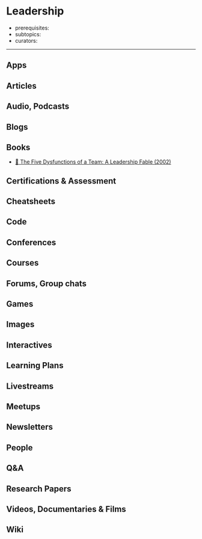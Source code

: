 # Leadership

- prerequisites:
- subtopics:
- curators:

------

## Apps

## Articles

## Audio, Podcasts

## Blogs

## Books

- [📕 The Five Dysfunctions of a Team: A Leadership Fable (2002)](https://www.goodreads.com/book/show/21343.The_Five_Dysfunctions_of_a_Team)


## Certifications & Assessment

## Cheatsheets

## Code

## Conferences

## Courses

## Forums, Group chats

## Games

## Images

## Interactives

## Learning Plans

## Livestreams

## Meetups

## Newsletters

## People

## Q&A

## Research Papers

## Videos, Documentaries & Films

## Wiki
